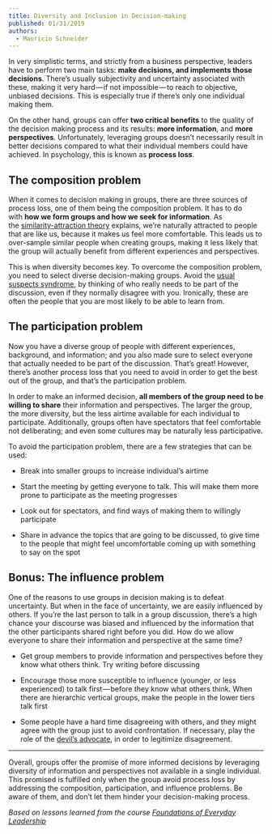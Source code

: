 ```yaml
---
title: Diversity and Inclusion in Decision-making
published: 01/31/2019
authors:
  - Mauricio Schneider
---
```


In very simplistic terms, and strictly from a business perspective, leaders have to perform two main tasks: **make decisions, and implements those decisions**. There’s usually subjectivity and uncertainty associated with these, making it very hard — if not impossible — to reach to objective, unbiased decisions. This is especially true if there’s only one individual making them.

On the other hand, groups can offer **two critical benefits** to the quality of the decision making process and its results: **more information**, and **more perspectives**. Unfortunately, leveraging groups doesn’t necessarily result in better decisions compared to what their individual members could have achieved. In psychology, this is known as **process loss**.

## The composition problem

When it comes to decision making in groups, there are three sources of process loss, one of them being the composition problem. It has to do with **how we form groups and how we seek for information**. As the [similarity-attraction theory](http://www.encyclopedia.com/social-sciences/applied-and-social-sciences-magazines/similarityattraction-theory) explains, we’re naturally attracted to people that are like us, because it makes us feel more comfortable. This leads us to over-sample similar people when creating groups, making it less likely that the group will actually benefit from different experiences and perspectives.

This is when diversity becomes key. To overcome the composition problem, you need to select diverse decision-making groups. Avoid the [usual suspects syndrome](https://hbr.org/2014/06/good-managers-look-beyond-their-usual-suspects), by thinking of who really needs to be part of the discussion, even if they normally disagree with you. Ironically, these are often the people that you are most likely to be able to learn from.

## The participation problem

Now you have a diverse group of people with different experiences, background, and information; and you also made sure to select everyone that actually needed to be part of the discussion. That’s great! However, there’s another process loss that you need to avoid in order to get the best out of the group, and that’s the participation problem.

In order to make an informed decision, **all members of the group need to be willing to share** their information and perspectives. The larger the group, the more diversity, but the less airtime available for each individual to participate. Additionally, groups often have spectators that feel comfortable not deliberating; and even some cultures may be naturally less participative.

To avoid the participation problem, there are a few strategies that can be used:

* Break into smaller groups to increase individual’s airtime

* Start the meeting by getting everyone to talk. This will make them more prone to participate as the meeting progresses

* Look out for spectators, and find ways of making them to willingly participate

* Share in advance the topics that are going to be discussed, to give time to the people that might feel uncomfortable coming up with something to say on the spot


## Bonus: The influence problem

One of the reasons to use groups in decision making is to defeat uncertainty. But when in the face of uncertainty, we are easily influenced by others. If you’re the last person to talk in a group discussion, there’s a high chance your discourse was biased and influenced by the information that the other participants shared right before you did. How do we allow everyone to share their information and perspective at the same time?

* Get group members to provide information and perspectives before they know what others think. Try writing before discussing

* Encourage those more susceptible to influence (younger, or less experienced) to talk first — before they know what others think. When there are hierarchic vertical groups, make the people in the lower tiers talk first

* Some people have a hard time disagreeing with others, and they might agree with the group just to avoid confrontation. If necessary, play the role of the [devil’s advocate](https://www.themuse.com/advice/how-to-play-the-devils-advocate-without-being-evil), in order to legitimize disagreement.


---

Overall, groups offer the promise of more informed decisions by leveraging diversity of information and perspectives not available in a single individual. This promised is fulfilled only when the group avoid process loss by addressing the composition, participation, and influence problems. Be aware of them, and don’t let them hinder your decision-making process.

*Based on lessons learned from the course* [*Foundations of Everyday Leadership*](https://www.coursera.org/learn/everyday-leadership-foundation)